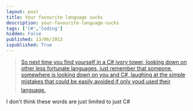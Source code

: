 ```yaml
---
layout: post
title: Your favourite language sucks
description: your-favourite-language-sucks
tags: ['C#','Coding']
hidden: False
published: 13/06/2013
ispublished: True
---
```

<blockquote><a title="C# WTF" href="http://neildanson.wordpress.com/2013/06/12/c-wtf/" target="_blank">So next time you find yourself in a C# ivory tower, looking down on other less fortunate languages, just remember that someone, somewhere is looking down on you and C#, laughing at the simple mistakes that could be easily avoided if only youd used their language.</a></blockquote>
I don't think these words are just limited to just C#
